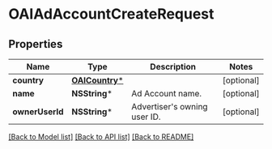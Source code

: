 # OAIAdAccountCreateRequest

## Properties
Name | Type | Description | Notes
------------ | ------------- | ------------- | -------------
**country** | [**OAICountry***](OAICountry.md) |  | [optional] 
**name** | **NSString*** | Ad Account name. | [optional] 
**ownerUserId** | **NSString*** | Advertiser&#39;s owning user ID. | [optional] 

[[Back to Model list]](../README.md#documentation-for-models) [[Back to API list]](../README.md#documentation-for-api-endpoints) [[Back to README]](../README.md)


